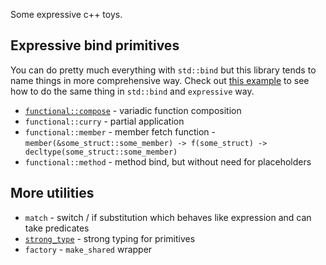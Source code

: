 Some expressive c++ toys.

## Expressive bind primitives

You can do pretty much everything with `std::bind` but this library tends to name things in more comprehensive way. Check out [this example](examples/advanced_function_composition.cpp) to see how to do the same thing in `std::bind` and `expressive` way.

* [`functional::compose`](examples/simple_function_composition.cpp) - variadic function composition
* `functional::curry` - partial application
* `functional::member` - member fetch function - `member(&some_struct::some_member) -> f(some_struct) -> decltype(some_struct::some_member)`
* `functional::method` - method bind, but without need for placeholders

## More utilities
* `match` - switch / if substitution which behaves like expression and can take predicates
* [`strong_type`](examples/strong_type_example.cpp) - strong typing for primitives
* `factory` - `make_shared` wrapper

